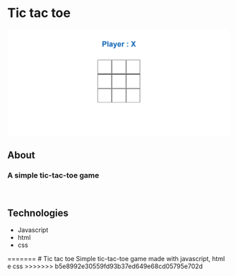 
<h1>Tic tac toe</h1>

<img src='img/gif-project.gif'>

## About

### A simple tic-tac-toe game

<br>

## Technologies

<ul>
    <li>Javascript</li>
    <li>html</li>
    <li>css</li>
</ul>
=======
# Tic tac toe
Simple tic-tac-toe game made with javascript, html e css
>>>>>>> b5e8992e30559fd93b37ed649e68cd05795e702d
